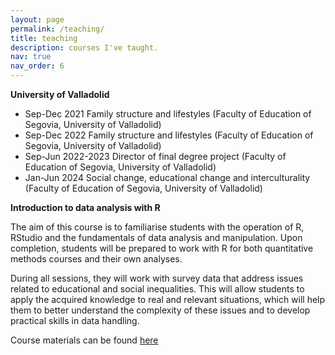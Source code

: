 ```yaml
---
layout: page
permalink: /teaching/
title: teaching
description: courses I've taught.
nav: true
nav_order: 6
---
```


**University of Valladolid**

- Sep-Dec 2021 Family structure and lifestyles (Faculty of Education of Segovia, University of Valladolid)
- Sep-Dec 2022 Family structure and lifestyles (Faculty of Education of Segovia, University of Valladolid)
- Sep-Jun 2022-2023 Director of final degree project (Faculty of Education of Segovia, University of Valladolid)
- Jan-Jun 2024 Social change, educational change and interculturality (Faculty of Education of Segovia, University of Valladolid)

**Introduction to data analysis with R**

The aim of this course is to familiarise students with the operation of R, RStudio and the fundamentals of data analysis and manipulation. Upon completion, students will be prepared to work with R for both quantitative methods courses and their own analyses. 

During all sessions, they will work with survey data that address issues related to educational and social inequalities. This will allow students to apply the acquired knowledge to real and relevant situations, which will help them to better understand the complexity of these issues and to develop practical skills in data handling.

Course materials can be found [here]()